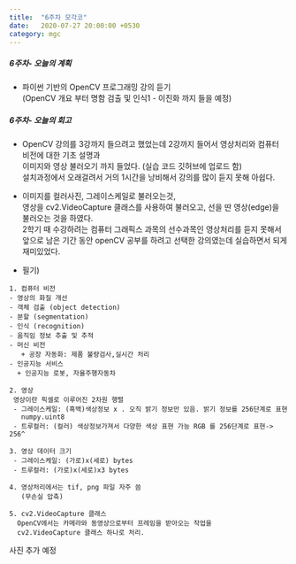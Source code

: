 ```yaml
---
title:  "6주차 모각코"
date:   2020-07-27 20:00:00 +0530
category: mgc
---
```



##### 6주차- 오늘의 계획
- 파이썬 기반의 OpenCV 프로그래밍 강의 듣기  
  (OpenCV 개요 부터 명함 검출 및 인식1 - 이진화 까지 들을 예정)


##### 6주차- 오늘의 회고
- OpenCV 강의를 3강까지 들으려고 했었는데 2강까지 들어서 영상처리와 컴퓨터 비전에 대한 기초 설명과  
  이미지와 영상 불러오기 까지 들었다. (실습 코드 깃허브에 업로드 함)  
  설치과정에서 오래걸려서 거의 1시간을 낭비해서 강의를 많이 듣지 못해 아쉽다.
  
- 이미지를 컬러사진, 그레이스케일로 불러오는것,  
  영상을 cv2.VideoCapture 클래스를 사용하여 불러오고, 선을 딴 영상(edge)을 불러오는 것을 하였다.  
  2학기 때 수강하려는 컴퓨터 그래픽스 과목의 선수과목인 영상처리를 듣지 못해서  
  앞으로 남은 기간 동안 openCV 공부를 하려고 선택한 강의였는데 실습하면서 되게 재미있었다.  
  
- 필기)  
```  
1. 컴퓨터 비전
- 영상의 화질 개선
- 객체 검출 (object detection)
- 분할 (segmentation)
- 인식 (recognition)
- 움직임 정보 추출 및 추적 
- 머신 비전
   + 공장 자동화: 제품 불량검사,실시간 처리
- 인공지능 서비스
  + 인공지능 로봇, 자율주행자동차

2. 영상
 영상이란 픽셀로 이루어진 2차원 행렬
 - 그레이스케일: (흑백)색상정보 x . 오직 밝기 정보만 있음. 밝기 정보를 256단계로 표현  
   numpy.uint8  
 - 트루컬러: (컬러) 색상정보가져서 다양한 색상 표현 가능 RGB 를 256단계로 표현-> 256^

3. 영상 데이터 크기
 - 그레이스케일: (가로)x(세로) bytes
 - 트루컬러: (가로)x(세로)x3 bytes

4. 영상처리에서는 tif, png 파일 자주 씀  
   (무손실 압축)  

5. cv2.VideoCapture 클래스
  OpenCV에서는 카메라와 동영상으로부터 프레임을 받아오는 작업을  
  cv2.VideoCapture 클래스 하나로 처리.  
```  

사진 추가 예정

  
    

